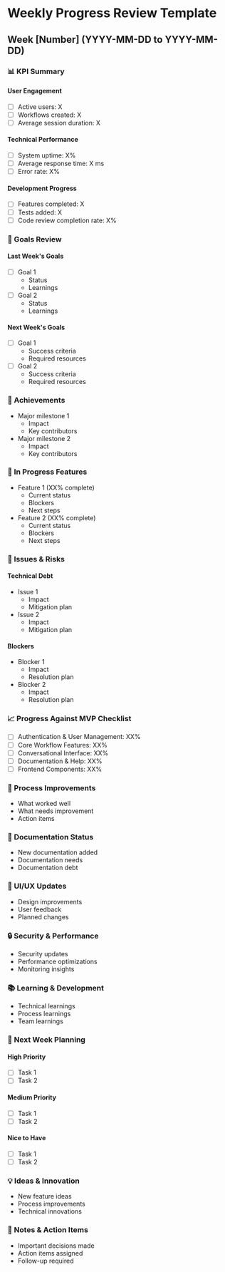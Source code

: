 # Weekly Progress Review Template

## Week [Number] (YYYY-MM-DD to YYYY-MM-DD)

### 📊 KPI Summary
#### User Engagement
- [ ] Active users: X
- [ ] Workflows created: X
- [ ] Average session duration: X

#### Technical Performance
- [ ] System uptime: X%
- [ ] Average response time: X ms
- [ ] Error rate: X%

#### Development Progress
- [ ] Features completed: X
- [ ] Tests added: X
- [ ] Code review completion rate: X%

### 🎯 Goals Review
#### Last Week's Goals
- [ ] Goal 1
  - Status
  - Learnings
- [ ] Goal 2
  - Status
  - Learnings

#### Next Week's Goals
- [ ] Goal 1
  - Success criteria
  - Required resources
- [ ] Goal 2
  - Success criteria
  - Required resources

### 💪 Achievements
- Major milestone 1
  - Impact
  - Key contributors
- Major milestone 2
  - Impact
  - Key contributors

### 🚧 In Progress Features
- Feature 1 (XX% complete)
  - Current status
  - Blockers
  - Next steps
- Feature 2 (XX% complete)
  - Current status
  - Blockers
  - Next steps

### 🐛 Issues & Risks
#### Technical Debt
- Issue 1
  - Impact
  - Mitigation plan
- Issue 2
  - Impact
  - Mitigation plan

#### Blockers
- Blocker 1
  - Impact
  - Resolution plan
- Blocker 2
  - Impact
  - Resolution plan

### 📈 Progress Against MVP Checklist
- [ ] Authentication & User Management: XX%
- [ ] Core Workflow Features: XX%
- [ ] Conversational Interface: XX%
- [ ] Documentation & Help: XX%
- [ ] Frontend Components: XX%

### 🔄 Process Improvements
- What worked well
- What needs improvement
- Action items

### 📝 Documentation Status
- New documentation added
- Documentation needs
- Documentation debt

### 🎨 UI/UX Updates
- Design improvements
- User feedback
- Planned changes

### 🔒 Security & Performance
- Security updates
- Performance optimizations
- Monitoring insights

### 📚 Learning & Development
- Technical learnings
- Process learnings
- Team learnings

### 📅 Next Week Planning
#### High Priority
- [ ] Task 1
- [ ] Task 2

#### Medium Priority
- [ ] Task 1
- [ ] Task 2

#### Nice to Have
- [ ] Task 1
- [ ] Task 2

### 💡 Ideas & Innovation
- New feature ideas
- Process improvements
- Technical innovations

### 📌 Notes & Action Items
- Important decisions made
- Action items assigned
- Follow-up required
